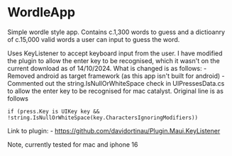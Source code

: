 # WordleApp
Simple wordle style app. Contains c.1,300 words to guess and a dictioanry of c.15,000 valid words a user can input to guess the word.

Uses KeyListener to accept keyboard input from the user. I have modified the plugin to allow the enter key to be recognised, which it wasn't on the current download as of 14/10/2024. What is changed is as follows:
    - Removed android as target framework (as this app isn't built for android)
    - Commented out the string.IsNullOrWhiteSpace check in UIPressesData.cs to allow the enter key to be recognised for mac catalyst. Original line is as follows

    if (press.Key is UIKey key && !string.IsNullOrWhiteSpace(key.CharactersIgnoringModifiers))

Link to plugin:
    - https://github.com/davidortinau/Plugin.Maui.KeyListener


Note, currently tested for mac and iphone 16